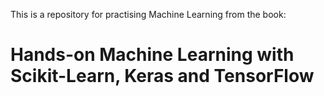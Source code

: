 This is a repository for practising Machine Learning from the book:
# Hands-on Machine Learning with Scikit-Learn, Keras and TensorFlow
